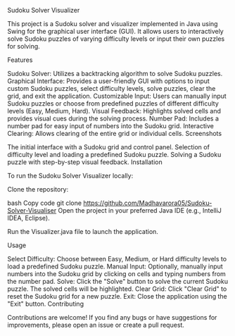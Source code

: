 Sudoku Solver Visualizer

This project is a Sudoku solver and visualizer implemented in Java using Swing for the graphical user interface (GUI). It allows users to interactively solve Sudoku puzzles of varying difficulty levels or input their own puzzles for solving.

Features

Sudoku Solver: Utilizes a backtracking algorithm to solve Sudoku puzzles.
Graphical Interface: Provides a user-friendly GUI with options to input custom Sudoku puzzles, select difficulty levels, solve puzzles, clear the grid, and exit the application.
Customizable Input: Users can manually input Sudoku puzzles or choose from predefined puzzles of different difficulty levels (Easy, Medium, Hard).
Visual Feedback: Highlights solved cells and provides visual cues during the solving process.
Number Pad: Includes a number pad for easy input of numbers into the Sudoku grid.
Interactive Clearing: Allows clearing of the entire grid or individual cells.
Screenshots



The initial interface with a Sudoku grid and control panel.
Selection of difficulty level and loading a predefined Sudoku puzzle.
Solving a Sudoku puzzle with step-by-step visual feedback.
Installation

To run the Sudoku Solver Visualizer locally:

Clone the repository:

bash
Copy code
git clone https://github.com/Madhavarora05/Sudoku-Solver-Visualiser
Open the project in your preferred Java IDE (e.g., IntelliJ IDEA, Eclipse).

Run the Visualizer.java file to launch the application.

Usage

Select Difficulty: Choose between Easy, Medium, or Hard difficulty levels to load a predefined Sudoku puzzle.
Manual Input: Optionally, manually input numbers into the Sudoku grid by clicking on cells and typing numbers from the number pad.
Solve: Click the "Solve" button to solve the current Sudoku puzzle. The solved cells will be highlighted.
Clear Grid: Click "Clear Grid" to reset the Sudoku grid for a new puzzle.
Exit: Close the application using the "Exit" button.
Contributing

Contributions are welcome! If you find any bugs or have suggestions for improvements, please open an issue or create a pull request.
